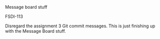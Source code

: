Message board stuff


FSDI-113


Disregard the assignment 3 Git commit messages.    This is just finishing up with the Message Board stuff. 
